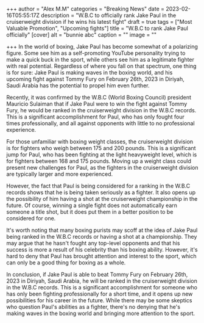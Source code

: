 +++
author = "Alex M.M"
categories = "Breaking News"
date = 2023-02-16T05:55:17Z
description = "W.B.C to officially rank Jake Paul in the cruiserweight division if he wins his latest fight"
draft = true
tags = ["Most Valuable Promotion", "Upcoming fights"]
title = "W.B.C to rank Jake Paul officially"
[cover]
alt = "bunnie abc"
caption = ""
image = ""

+++
In the world of boxing, Jake Paul has become somewhat of a polarizing figure. Some see him as a self-promoting YouTube personality trying to make a quick buck in the sport, while others see him as a legitimate fighter with real potential. Regardless of where you fall on that spectrum, one thing is for sure: Jake Paul is making waves in the boxing world, and his upcoming fight against Tommy Fury on February 26th, 2023 in Diriyah, Saudi Arabia has the potential to propel him even further.

Recently, it was confirmed by the W.B.C (World Boxing Council) president Mauricio Sulaiman that if Jake Paul were to win the fight against Tommy Fury, he would be ranked in the cruiserweight division in the W.B.C records. This is a significant accomplishment for Paul, who has only fought four times professionally, and all against opponents with little to no professional experience.

For those unfamiliar with boxing weight classes, the cruiserweight division is for fighters who weigh between 175 and 200 pounds. This is a significant jump for Paul, who has been fighting at the light heavyweight level, which is for fighters between 168 and 175 pounds. Moving up a weight class could present new challenges for Paul, as the fighters in the cruiserweight division are typically larger and more experienced.

However, the fact that Paul is being considered for a ranking in the W.B.C records shows that he is being taken seriously as a fighter. It also opens up the possibility of him having a shot at the cruiserweight championship in the future. Of course, winning a single fight does not automatically earn someone a title shot, but it does put them in a better position to be considered for one.

It's worth noting that many boxing purists may scoff at the idea of Jake Paul being ranked in the W.B.C records or having a shot at a championship. They may argue that he hasn't fought any top-level opponents and that his success is more a result of his celebrity than his boxing ability. However, it's hard to deny that Paul has brought attention and interest to the sport, which can only be a good thing for boxing as a whole.

In conclusion, if Jake Paul is able to beat Tommy Fury on February 26th, 2023 in Diriyah, Saudi Arabia, he will be ranked in the cruiserweight division in the W.B.C records. This is a significant accomplishment for someone who has only been fighting professionally for a short time, and it opens up new possibilities for his career in the future. While there may be some skeptics who question Paul's abilities as a fighter, there's no denying that he's making waves in the boxing world and bringing more attention to the sport.